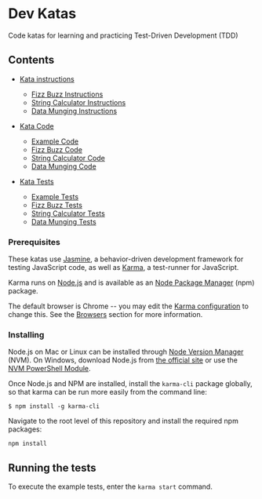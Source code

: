 # Dev Katas

Code katas for learning and practicing Test-Driven Development (TDD)

## Contents

 * [Kata instructions](./help)
   * [Fizz Buzz Instructions](./help/1-fizz-buzz.txt)
   * [String Calculator Instructions](./help/2-string-calc.txt)
   * [Data Munging Instructions](./help/3-data-munge.txt)


 * [Kata Code](./js)
   * [Example Code](./js/clue-module.js)
   * [Fizz Buzz Code](./js/1-fizz-buzz/fizz-buzz.js)
   * [String Calculator Code](./js/2-string-calc/string-calc.js)
   * [Data Munging Code](./js/3-data-munge/data-munge.js)


 * [Kata Tests](./test)
   * [Example Tests](./test/clue-module.test.js)
   * [Fizz Buzz Tests](./test/fizz-buzz.test.js)
   * [String Calculator Tests](./test/string-calc.test.js)
   * [Data Munging Tests](./test/data-munge.test.js)


### Prerequisites

These katas use [Jasmine](https://jasmine.github.io/), a behavior-driven development framework for testing JavaScript code, as well as [Karma](https://karma-runner.github.io/2.0/index.html), a test-runner for JavaScript.

Karma runs on [Node.js](http://nodejs.org/) and is available as an [Node Package Manager](https://npmjs.org/package/karma) (npm) package.

The default browser is Chrome -- you may edit the [Karma configuration](./karma.comf.js) to change this. See the [Browsers](https://karma-runner.github.io/2.0/config/browsers.html) section for more information.


### Installing

Node.js on Mac or Linux can be installed through [Node Version Manager](https://github.com/creationix/nvm) (NVM). On Windows, download Node.js from [the official site](https://nodejs.org/) or use the [NVM PowerShell Module](https://www.powershellgallery.com/packages/nvm).

Once Node.js and NPM are installed, install the `karma-cli` package globally, so that karma can be run more easily from the command line:

```
$ npm install -g karma-cli
```

Navigate to the root level of this repository and install the required npm packages:

```
npm install
```

## Running the tests

To execute the example tests, enter the `karma start` command.